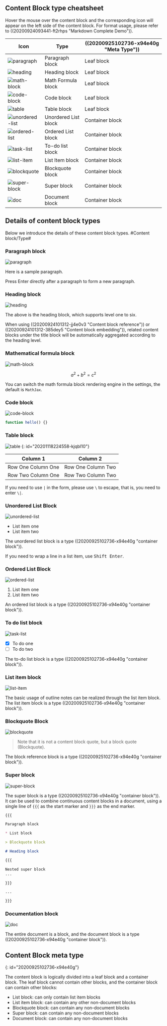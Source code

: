 ## Content Block type cheatsheet

Hover the mouse over the content block and the corresponding icon will appear on the left side of the content block. For format usage, please refer to ((20200924093441-ft2rhps "Markdown Complete Demo")).

| Icon                                         | Type                 | ((20200925102736-x94e40g "Meta Type")) |
| -------------------------------------------- | -------------------- | -------------------------------------- |
| ![paragraph](assets/paragraph.svg)           | Paragraph block      | Leaf block                             |
| ![heading](assets/heading.svg)               | Heading block        | Leaf block                             |
| ![math-block](assets/math-block.svg)         | Math Formula block   | Leaf block                             |
| ![code-block](assets/code-block.svg)         | Code block           | Leaf block                             |
| ![table](assets/table.svg)                   | Table block          | Leaf block                             |
| ![unordered-list](assets/unordered-list.svg) | Unordered List block | Container block                        |
| ![ordered-list](assets/ordered-list.svg)     | Ordered List block   | Container block                        |
| ![task-list](assets/task-list.svg)           | To-do list block     | Container block                        |
| ![list-item](assets/list-item.svg)           | List Item block      | Container block                        |
| ![blockquote](assets/blockquote.svg)         | Blockquote block     | Container block                        |
| ![super-block](assets/super-block.svg)       | Super block          | Container block                        |
| ![doc](assets/doc.svg)                       | Document block       | Container block                        |

## Details of content block types

Below we introduce the details of these content block types. #Content block/Type#

### Paragraph block

![paragraph](assets/paragraph.svg)

Here is a sample paragraph.

Press Enter directly after a paragraph to form a new paragraph.

### Heading block

![heading](assets/heading.svg)

The above is the heading block, which supports level one to six.

When using ((20200924101312-jj4e0v3 "Content block reference")) or ((20200924101312-385dey5 "Content block embedding")), related content blocks under the title block will be automatically aggregated according to the heading level.

### Mathematical formula block

![math-block](assets/math-block.svg)

$$
a^2 + b^2 = c^2
$$

You can switch the math formula block rendering engine in the settings, the default is `MathJax`.

### Code block

![code-block](assets/code-block.svg)

```js
function hello() {}
```

### Table block

![table](assets/table.svg)
{: id="20201118224558-kjqbl10"}

| Column 1           | Column 2           |
| ------------------ | ------------------ |
| Row One Column One | Row One Column Two |
| Row Two Column One | Row Two Column Two |

If you need to use `|` in the form, please use `\` to escape, that is, you need to enter `\|`.

### Unordered List Block

![unordered-list](assets/unordered-list.svg)

* List item one
* List item two

The unordered list block is a type ((20200925102736-x94e40g "container block")).

If you need to wrap a line in a list item, use <kbd>Shift Enter</kbd>.

### Ordered List Block

![ordered-list](assets/ordered-list.svg)

1. List item one
2. List item two

An ordered list block is a type ((20200925102736-x94e40g "container block")).

### To do list block

![task-list](assets/task-list.svg)

- [X] To do one
- [ ] To do two

The to-do list block is a type ((20200925102736-x94e40g "container block")).

### List item block

![list-item](assets/list-item.svg)

The basic usage of outline notes can be realized through the list item block. The list item block is a type ((20200925102736-x94e40g "container block")).

### Blockquote Block

![blockquote](assets/blockquote.svg)

> Note that it is not a content block quote, but a block quote (Blockquote).

The block reference block is a type ((20200925102736-x94e40g "container block")).

### Super block

![super-block](assets/super-block.svg)

The super block is a type ((20200925102736-x94e40g "container block")). It can be used to combine continuous content blocks in a document, using a single line of `{{{` as the start marker and `}}}` as the end marker.

```markdown
{{{

Paragraph block

* List block

> Blockquote block

# Heading block

{{{

Nested super block
...

}}}

...

}}}
```

### Documentation block

![doc](assets/doc.svg)

The entire document is a block, and the document block is a type ((20200925102736-x94e40g "container block")).

## Content Block meta type
{: id="20200925102736-x94e40g"}

The content block is logically divided into a leaf block and a container block. The leaf block cannot contain other blocks, and the container block can contain other blocks:

* List block: can only contain list item blocks
* List item block: can contain any other non-document blocks
* Blockquote block: can contain any non-document blocks
* Super block: can contain any non-document blocks
* Document block: can contain any non-document blocks
